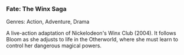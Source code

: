### Fate: The Winx Saga

Genres: Action, Adventure, Drama

A live-action adaptation of Nickelodeon's Winx Club (2004).
It follows Bloom as she adjusts to life in the Otherworld, where she must learn to control her dangerous magical powers.

